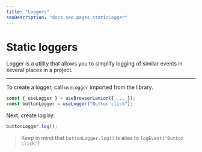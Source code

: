 ```yaml
---
title: "Loggers"
seoDescription: "docs.seo.pages.staticLogger"
---
```


# Static loggers

Logger is a utility that allows you to simplify logging of similar events in several places in a project.

---

To create a logger, call `useLogger` imported from the library.

```js
const { useLogger } = useBrowserLamion({ ... });
const buttonLogger = useLogger("Button click");
```

Next, create log by:

```js
buttonLogger.log();
```

> Keep in mind that `buttonLogger.log()` is alias to `logEvent('Button click')`
